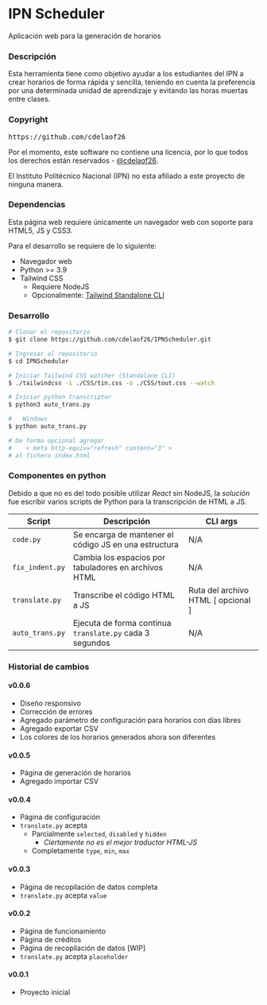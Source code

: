 # IPN Scheduler

Aplicación web para la generación de horarios

### Descripción
Esta herramienta tiene como objetivo ayudar a los 
estudiantes del IPN a crear horarios de forma rápida y 
sencilla, teniendo en cuenta la preferencia por una 
determinada unidad de aprendizaje y evitando las horas 
muertas entre clases.

### Copyright
<pre>
https://github.com/cdelaof26
</pre>

Por el momento, este software no contiene una licencia, por
lo que todos los derechos están reservados - [@cdelaof26](https://github.com/cdelaof26).

El Instituto Politécnico Nacional (IPN) no esta afiliado a 
este proyecto de ninguna manera.

### Dependencias
Esta página web requiere únicamente un navegador web con 
soporte para HTML5, JS y CSS3.

Para el desarrollo se requiere de lo siguiente:
- Navegador web
- Python >= 3.9
- Tailwind CSS
  - Requiere NodeJS
  - Opcionalmente: [Tailwind Standalone CLI](https://tailwindcss.com/blog/standalone-cli)

### Desarrollo
```bash
# Clonar el repositorio
$ git clone https://github.com/cdelaof26/IPNScheduler.git

# Ingresar al repositorio
$ cd IPNScheduler

# Iniciar Tailwind CSS watcher (Standalone CLI)
$ ./tailwindcss -i ./CSS/tin.css -o ./CSS/tout.css --watch

# Iniciar python transcriptor
$ python3 auto_trans.py

#   Windows
$ python auto_trans.py

# De forma opcional agregar
#    < meta http-equiv="refresh" content="3" >
# al fichero index.html
```


### Componentes en python
Debido a que no es del todo posible utilizar _React_ sin NodeJS, 
la _solución_ fue escribir varios scripts de Python para la 
transcripción de HTML a JS.

| Script          | Descripción                                              | CLI args                           | 
|-----------------|----------------------------------------------------------|------------------------------------|
| `code.py`       | Se encarga de mantener el código JS en una estructura    | N/A                                |
| `fix_indent.py` | Cambia los espacios por tabuladores en archivos HTML     | N/A                                |
| `translate.py`  | Transcribe el código HTML a JS                           | Ruta del archivo HTML [ opcional ] |
| `auto_trans.py` | Ejecuta de forma continua `translate.py` cada 3 segundos | N/A                                |


### Historial de cambios

#### v0.0.6
- Diseño responsivo
- Corrección de errores
- Agregado parámetro de configuración para horarios con días libres
- Agregado exportar CSV
- Los colores de los horarios generados ahora son diferentes

#### v0.0.5
- Página de generación de horarios
- Agregado importar CSV

#### v0.0.4
- Página de configuración
- `translate.py` acepta 
  - Parcialmente `selected`, `disabled` y `hidden`
    - _Ciertamente no es el mejor traductor HTML-JS_
  - Completamente `type`, `min`, `max`

#### v0.0.3
- Página de recopilación de datos completa
- `translate.py` acepta `value` 

#### v0.0.2
- Página de funcionamiento
- Página de créditos
- Página de recopilación de datos [WIP]
- `translate.py` acepta `placeholder`

#### v0.0.1
- Proyecto inicial
